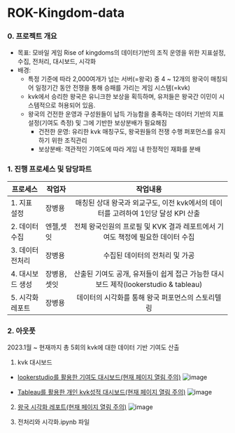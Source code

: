 # ROK-Kingdom-data

### 0. 프로젝트 개요
* 목표: 모바일 게임 Rise of kingdoms의 데이터기반의 조직 운영을 위한 지표설정, 수집, 전처리, 대시보드, 시각화
* 배경:
  * 특정 기준에 따라 2,000여개가 넘는 서버(=왕국) 중 4 ~ 12개의 왕국이 매칭되어 일정기간 동안 전쟁을 통해 승패를 가리는 게임 시스템(=kvk)
  * kvk에서 승리한 왕국은 유니크한 보상을 획득하며, 유저들은 왕국간 이민이 시스템적으로 허용되어 있음.
  * 왕국의 건전한 운영과 구성원들이 납득 가능함을 충족하는 데이터 기반의 지표설정(기여도 측정) 및 그에 기반한 보상분배가 필요해짐
    * 건전한 운영: 유리한 kvk 매칭구도, 왕국원들의 전쟁 수행 퍼포먼스를 유지하기 위한 조직관리
    * 보상분배: 객관적인 기여도에 따라 게임 내 한정적인 재화를 분배
   
### 1. 진행 프로세스 및 담당파트
|프로세스|작업자|작업내용|
|---|---|:---:|
|1. 지표 설정|장병용|매칭된 상대 왕국과 외교구도, 이전 kvk에서의 데이터를 고려하여 1인당 달성 KPI 산출|
|2. 데이터 수집|엔젤,셋잇|전체 왕국인원의 프로필 및 KVK 결과 레포트에서 기여도 책정에 필요한 데이터 수집|
|3. 데이터 전처리|장병용|수집된 데이터의 전처리 및 가공|
|4. 대시보드 생성|장병용,셋잇|산출된 기여도 공개, 유저들이 쉽게 접근 가능한 대시보드 제작(lookerstudio & tableau)|
|5. 시각화 레포트|장병용|데이터의 시각화를 통해 왕국 퍼포먼스의 스토리텔링|


### 2. 아웃풋
2023.1월 ~ 현재까지 총 5회의 kvk에 대한 데이터 기반 기여도 산출

1. kvk 대시보드
 - <a href="https://lookerstudio.google.com/u/0/reporting/22d861df-6b39-47a3-a6ec-24a18f846b09/page/9juDD?s=rzTs5uTIfW0" target="_blank">lookerstudio를 활용한 기여도 대시보드(현재 페이지 열림 주의)</a>
![image](https://github.com/helperjby/Proejct-ROK-Kingdom-data/assets/69462995/ac8cf7fc-bd33-4ae2-84d5-5e5fc1d33d66)

 - [Tableau를 활용한 개인 kvk성적 대시보드(현재 페이지 열림 주의)](https://public.tableau.com/app/profile/.73985057/viz/ROK1718kvkhistory/1_1?publish=yes)
![image](https://github.com/helperjby/Proejct-ROK-Kingdom-data/assets/69462995/3aab256c-3ea9-457b-aa30-a89324e776fa)

2. [왕국 시각화 레포트(현재 페이지 열림 주의)](https://helperjby.tistory.com/45)
![image](https://github.com/helperjby/Proejct-ROK-Kingdom-data/assets/69462995/d9797f3c-3f91-459a-83b9-92fcb6d0caea)


3. 전처리와 시각화.ipynb 파일

